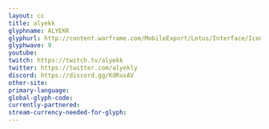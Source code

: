```yaml
---
layout: cc
title: alyekk
glyphname: ALYEKK
glyphurl: http://content.warframe.com/MobileExport/Lotus/Interface/Icons/Player/ContentCreators/Alyekk.png
glyphwave: 9
youtube: 
twitch: https://twitch.tv/alyekk
twitter: https://twitter.com/alyekly
discord: https://discord.gg/KdRuxAV
other-site: 
primary-language: 
global-glyph-code: 
currently-partnered: 
stream-currency-needed-for-glyph: 
---
```


